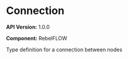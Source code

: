 # Connection

**API Version:** 1.0.0

**Component:** RebelFLOW

Type definition for a connection between nodes

